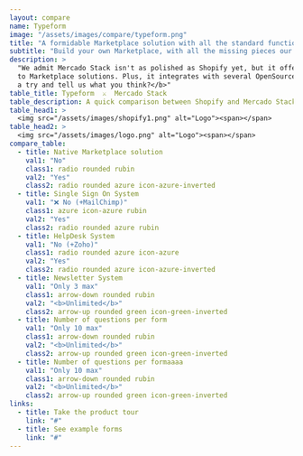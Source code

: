 ```yaml
---
layout: compare
name: Typeform
image: "/assets/images/compare/typeform.png"
title: "A formidable Marketplace solution with all the standard functionalities."
subtitle: "Build your own Marketplace, with all the missing pieces our competitors don't have 😃 ."
description: >
  "We admit Mercado Stack isn't as polished as Shopify yet, but it offers all and more functionalities related
  to Marketplace solutions. Plus, it integrates with several OpenSource services.  <b>Why don’t you give Mercado Stack a 
  a try and tell us what you think?</b>"
table_title: Typeform  ⚔️  Mercado Stack
table_description: A quick comparison between Shopify and Mercado Stack.
table_head1: >
  <img src="/assets/images/shopify1.png" alt="Logo"><span></span>
table_head2: >
  <img src="/assets/images/logo.png" alt="Logo"><span></span>
compare_table:
  - title: Native Marketplace solution
    val1: "No"
    class1: radio rounded rubin
    val2: "Yes"
    class2: radio rounded azure icon-azure-inverted
  - title: Single Sign On System
    val1: "❌ No (+MailChimp)"
    class1: azure icon-azure rubin
    val2: "Yes"
    class2: radio rounded azure rubin
  - title: HelpDesk System
    val1: "No (+Zoho)"
    class1: radio rounded azure icon-azure
    val2: "Yes"
    class2: radio rounded azure icon-azure-inverted
  - title: Newsletter System
    val1: "Only 3 max"
    class1: arrow-down rounded rubin
    val2: "<b>Unlimited</b>"
    class2: arrow-up rounded green icon-green-inverted
  - title: Number of questions per form
    val1: "Only 10 max"
    class1: arrow-down rounded rubin
    val2: "<b>Unlimited</b>"
    class2: arrow-up rounded green icon-green-inverted
  - title: Number of questions per formaaaa
    val1: "Only 10 max"
    class1: arrow-down rounded rubin
    val2: "<b>Unlimited</b>"
    class2: arrow-up rounded green icon-green-inverted
links:
  - title: Take the product tour 
    link: "#"
  - title: See example forms 
    link: "#"
---
```


